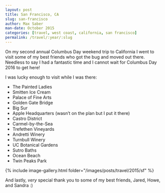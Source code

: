 ```yaml
---
layout: post
title: San Francisco, CA
slug: san-francisco
author: Max Saber
man-date: October 2015
categories: [travel, west coast, california, san francisco]
permalink: /travel/:year/:slug
---
```


On my second annual Columbus Day weekend trip to California I went to visit some of my best friends who got the bug and moved out there. Needless to say I had a fantastic time and I cannot wait for Columbus Day 2016 to get here!

<!--more-->

I was lucky enough to visit while I was there:

* The Painted Ladies
* Smitten Ice Cream
* Palace of Fine Arts
* Golden Gate Bridge
* Big Sur
* Apple Headquarters (wasn’t on the plan but I put it there)
* Castro District
* Carmel-by-the-Sea
* Trefethen Vineyards
* Andretti Winery
* Turnbull Winery
* UC Botanical Gardens
* Sutro Baths
* Ocean Beach
* Twin Peaks Park

{% include image-gallery.html folder="/images/posts/travel/2015/sf" %}

And lastly, *very* special thank you to some of my best friends, Jared, Howe, and Sandra :)

